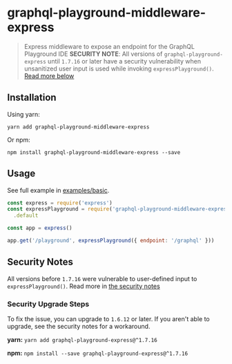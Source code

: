 # graphql-playground-middleware-express

> Express middleware to expose an endpoint for the GraphQL Playground IDE
> **SECURITY NOTE**: All versions of `graphql-playground-express` until `1.7.16` or later have a security vulnerability when unsanitized user input is used while invoking `expressPlayground()`. [Read more below](#security-notes)

## Installation

Using yarn:

```console
yarn add graphql-playground-middleware-express
```

Or npm:

```console
npm install graphql-playground-middleware-express --save
```

## Usage

See full example in [examples/basic](https://github.com/prisma/graphql-playground/tree/master/packages/graphql-playground-middleware-express/examples/basic).

```js
const express = require('express')
const expressPlayground = require('graphql-playground-middleware-express')
  .default

const app = express()

app.get('/playground', expressPlayground({ endpoint: '/graphql' }))
```

## Security Notes

All versions before `1.7.16` were vulnerable to user-defined input to `expressPlayground()`. Read more in [the security notes](https://github.com/prisma/graphql-playground/tree/master/SECURITY.md)

### Security Upgrade Steps

To fix the issue, you can upgrade to `1.6.12` or later. If you aren't able to upgrade, see the security notes for a workaround.

**yarn:**
`yarn add graphql-playground-express@^1.7.16`

**npm:**
`npm install --save graphql-playground-express@^1.7.16`
